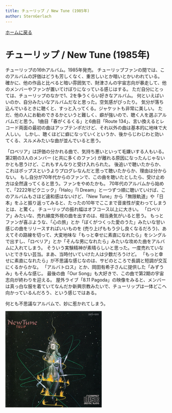 ```yaml
---
title: チューリップ / New Tune (1985年)
author: SternGerlach
---
```


<!--
 pandoc -s -f markdown -t html5 --mathjax --css ./style.css ./tulip-1985-new-tune.md -o ./tulip-1985-new-tune.html
-->

[ホームに戻る](./index.html)

# チューリップ / New Tune (1985年)

チューリップの16thアルバム。1985年発売。
チューリップファンの間では、このアルバムの評価はどうも芳しくなく、重苦しいとか暗いとかいわれている。
確かに、他の作品と比べると暗い雰囲気で、財津さんの宇宙志向が暴走して、他のメンバーやファンが置いてけぼりになっている感じはする。
ただ自分にとっては、チューリップのなかで1、2を争うくらい好きなアルバム。
何といえばいいのか、自分みたいなアルバムだなと思った。空気感がぴったり。
気分が落ち込んでいるときに聴くと、すっと入ってくる。ジャケットも非常に美しい。
ただ、他の人にお勧めできるかというと難しく、癖が強いので、聴く人を選ぶアルバムだと思う。
1曲目「春がくるくる」と6曲目「Route 134」、言い換えるとレコード両面の最初の曲はアップテンポだけど、それ以外の曲は基本的に地味で大人しい。
しかし、聴くほどに癖になっていくというか、後からじわじわと効いてくる、スルメみたいな曲が並んでいると思う。

「ロベリア」は評価の分かれる曲で、気持ち悪いといって毛嫌いする人もいる。
第2期の3人のメンバー (と共に多くのファン) が離れる原因になったんじゃないかとも思うけど、これもすんなりと受け入れられた。
後追いで聴いたからか、これはポップスというよりプログレなんだと思って聴いたからか、理由は分からない。
もし自分が70年代からのファンで、この曲を聴いたとしたら、受け止め方は全然違ってくると思う。ファンをやめたかも。
70年代のアルバムから始めて、「2222年ピクニック」「Halo」「I Dream」と一つずつ順に聴いていけば、このアルバムもさほど違和感はないけど、「New Tune」から「無限軌道」や「日本」をふと振り返ってみると、たったの10年でここまで音楽性が変わってしまうとは、と驚く。
チューリップの振れ幅はオフコース以上に大きい。
「ロベリア」みたいな、売れ線度外視の曲を出すのは、相当勇気がいると思う。
もっとファンが喜ぶような、「心の旅」とか「ぼくがつくった愛のうた」みたいな甘い感じの曲をリリースすればいいものを (売り上げももう少し良くなるだろう)、あえてその路線を切って、大変地味な「もっと幸せに素直になれたら」をシングルで出すし、「ロベリア」とか「そんな男になれたら」みたいな攻めた曲をアルバムに入れてしまう。
そういう実験精神が素晴らしいと思った。一度売れていないとできない芸当。まあ、当時付いていけた人は少数だろうけど。
「もっと幸せに素直になれたら」が不思議な感じなのは、サビのところで長調と短調が交互にくるからかな。
「アルバトロス」とか、岡田有希子さんに提供した「みずうみ」もそんな感じ。
最後の曲「Our Song」も大好きで、この曲で第2期の宇宙志向が終わりを迎える。
屋外ライブ「8.11 Pagoda」の映像をみると、メンバーは真っ白な服を着ていてなんだか新興宗教みたいで、チューリップは一体どこへ向かっているんだろう、という感じではある。

何とも不思議なアルバムで、妙に惹かれてしまう。

[<img src="images/Tulip-1985-New-Tune-35FD-1005-0-600px.jpg" height="300" />](images/Tulip-1985-New-Tune-35FD-1005-0.jpg)
